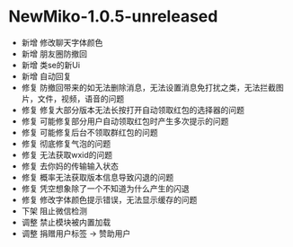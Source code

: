 # NewMiko-1.0.5-unreleased

- 新增 修改聊天字体颜色
- 新增 朋友圈防撤回
- 新增 类se的新Ui
- 新增 自动回复
- 修复 防撤回带来的如无法删除消息，无法设置消息免打扰之类，无法拦截图片，文件，视频，语音的问题
- 修复 修复大部分版本无法长按打开自动领取红包的选择器的问题
- 修复 可能修复部分用户自动领取红包时产生多次提示的问题
- 修复 可能修复后台不领取群红包的问题
- 修复 彻底修复气泡的问题
- 修复 无法获取wxid的问题
- 修复 去你妈的传输输入状态
- 修复 概率无法获取版本信息导致闪退的问题
- 修复 凭空想象除了一个不知道为什么产生的闪退
- 修复 修改字体颜色提示错误，无法显示缓存的问题
- 下架 阻止微信检测
- 调整 禁止模块被内置加载
- 调整 捐赠用户标签 -> 赞助用户
